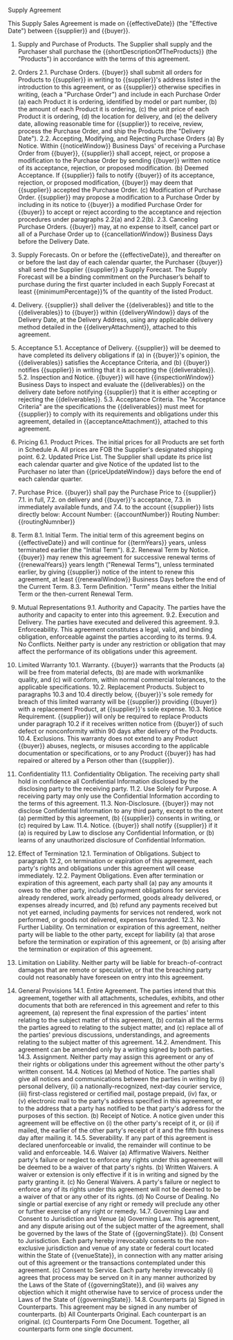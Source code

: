 Supply Agreement

This Supply Sales Agreement is made on {{effectiveDate}} (the "Effective Date") between {{supplier}} and {{buyer}}.

1. Supply and Purchase of Products. The Supplier shall supply and the Purchaser shall purchase the {{shortDescriptionOfTheProducts}} (the "Products") in accordance with the terms of this agreement.

2. Orders
2.1. Purchase Orders. {{buyer}} shall submit all orders for Products to {{supplier}} in writing to {{supplier}}'s address listed in the introduction to this agreement, or as {{supplier}} otherwise specifies in writing, (each a "Purchase Order") and include in each Purchase Order
(a) each Product it is ordering, identified by model or part number,
(b) the amount of each Product it is ordering,
(c) the unit price of each Product it is ordering,
(d) the location for delivery, and
(e) the delivery date, allowing reasonable time for {{supplier}} to receive, review, process the Purchase Order, and ship the Products (the "Delivery Date").
2.2. Accepting, Modifying, and Rejecting Purchase Orders
(a) By Notice. Within {{noticeWindow}} Business Days' of receiving a Purchase Order from {{buyer}}, {{supplier}} shall accept, reject, or propose a modification to the Purchase Order by sending {{buyer}} written notice of its acceptance, rejection, or proposed modification.
(b) Deemed Acceptance. If {{supplier}} fails to notify {{buyer}} of its acceptance, rejection, or proposed modification, {{buyer}} may deem that {{supplier}} accepted the Purchase Order.
(c) Modification of Purchase Order. {{supplier}} may propose a modification to a Purchase Order by including in its notice to {{buyer}} a modified Purchase Order for {{buyer}} to accept or reject according to the acceptance and rejection procedures under paragraphs 2.2(a) and 2.2(b).
2.3. Canceling Purchase Orders. {{buyer}} may, at no expense to itself, cancel part or all of a Purchase Order up to {{cancellationWindow}} Business Days before the Delivery Date.

3. Supply Forecasts. On or before the {{effectiveDate}}, and thereafter on or before the last day of each calendar quarter, the Purchaser {{buyer}} shall send the Supplier {{supplier}} a Supply Forecast. The Supply Forecast will be a binding commitment on the Purchaser’s behalf to purchase during the first quarter included in each Supply Forecast at least {{minimumPercentage}}% of the quantity of the listed Product.

4. Delivery. {{supplier}} shall deliver the {{deliverables}} and title to the {{deliverables}} to {{buyer}} within {{deliveryWindow}} days of the Delivery Date, at the Delivery Address, using any applicable delivery method detailed in the {{deliveryAttachment}}, attached to this agreement.

5. Acceptance
5.1. Acceptance of Delivery. {{supplier}} will be deemed to have completed its delivery obligations if
(a) in {{buyer}}'s opinion, the {{deliverables}} satisfies the Acceptance Criteria, and
(b) {{buyer}} notifies {{supplier}} in writing that it is accepting the {{deliverables}}.
5.2. Inspection and Notice. {{buyer}} will have {{inspectionWindow}} Business Days to inspect and evaluate the {{deliverables}} on the delivery date before notifying {{supplier}} that it is either accepting or rejecting the {{deliverables}}.
5.3. Acceptance Criteria. The "Acceptance Criteria" are the specifications the {{deliverables}} must meet for {{supplier}} to comply with its requirements and obligations under this agreement, detailed in {{acceptanceAttachment}}, attached to this agreement.

6.  Pricing
6.1.  Product Prices. The initial prices for all Products are set forth in Schedule A. All prices are FOB the Supplier's designated shipping point.
6.2.  Updated Price List. The Supplier shall update its price list each calendar quarter and give Notice of the updated list to the Purchaser no later than {{priceUpdateWindow}} days before the end of each calendar quarter.

7. Purchase Price. {{buyer}} shall pay the Purchase Price to {{supplier}}
7.1. in full,
7.2. on delivery and {{buyer}}'s acceptance,
7.3. in immediately available funds, and
7.4. to the account {{supplier}} lists directly below:
Account Number: {{accountNumber}}
Routing Number: {{routingNumnber}}

8. Term
8.1. Initial Term. The initial term of this agreement begins on {{effectiveDate}} and will continue for {{termYears}} years, unless terminated earlier (the "Initial Term").
8.2. Renewal Term by Notice. {{buyer}} may renew this agreement for successive renewal terms of {{renewalYears}} years length ("Renewal Terms"), unless terminated earlier, by giving {{supplier}} notice of the intent to renew this agreement, at least {{renewalWindow}} Business Days before the end of the Current Term.
8.3. Term Definition. "Term" means either the Initial Term or the then-current Renewal Term.

9. Mutual Representations
9.1. Authority and Capacity. The parties have the authority and capacity to enter into this agreement.
9.2. Execution and Delivery. The parties have executed and delivered this agreement.
9.3. Enforceability. This agreement constitutes a legal, valid, and binding obligation, enforceable against the parties according to its terms.
9.4. No Conflicts. Neither party is under any restriction or obligation that may affect the performance of its obligations under this agreement.

10. Limited Warranty
10.1. Warranty. {{buyer}} warrants that the Products
(a) will be free from material defects, 
(b) are made with workmanlike quality, and 
(c) will conform, within normal commercial tolerances, to the applicable specifications.
10.2. Replacement Products. Subject to paragraphs 10.3 and 10.4 directly below, {{buyer}}'s sole remedy for breach of this limited warranty will be {{supplier}} providing {{buyer}} with a replacement Product, at {{supplier}}'s sole expense.
10.3. Notice Requirement. {{supplier}} will only be required to replace Products under paragraph 10.2 if it receives written notice from {{buyer}} of such defect or nonconformity within 90 days after delivery of the Products.
10.4. Exclusions. This warranty does not extend to any Product {{buyer}} abuses, neglects, or misuses according to the applicable documentation or specifications, or to any Product {{buyer}} has had repaired or altered by a Person other than {{supplier}}.

11. Confidentiality
11.1. Confidentiality Obligation. The receiving party shall hold in confidence all Confidential Information disclosed by the disclosing party to the receiving party.
11.2. Use Solely for Purpose. A receiving party may only use the Confidential Information according to the terms of this agreement.
11.3. Non-Disclosure. {{buyer}} may not disclose Confidential Information to any third party, except to the extent
(a) permitted by this agreement,
(b) {{supplier}} consents in writing, or
(c) required by Law.
11.4. Notice. {{buyer}} shall notify {{supplier}} if it
(a) is required by Law to disclose any Confidential Information, or
(b) learns of any unauthorized disclosure of Confidential Information.

12. Effect of Termination
12.1. Termination of Obligations. Subject to paragraph 12.2, on termination or expiration of this agreement, each party's rights and obligations under this agreement will cease immediately.
12.2. Payment Obligations. Even after termination or expiration of this agreement, each party shall
(a) pay any amounts it owes to the other party, including payment obligations for services already rendered, work already performed, goods already delivered, or expenses already incurred, and
(b) refund any payments received but not yet earned, including payments for services not rendered, work not performed, or goods not delivered, expenses forwarded.
12.3. No Further Liability. On termination or expiration of this agreement, neither party will be liable to the other party, except for liability
(a) that arose before the termination or expiration of this agreement, or
(b) arising after the termination or expiration of this agreement.

13. Limitation on Liability. Neither party will be liable for breach-of-contract damages that are remote or speculative, or that the breaching party could not reasonably have foreseen on entry into this agreement.

14. General Provisions
14.1. Entire Agreement. The parties intend that this agreement, together with all attachments, schedules, exhibits, and other documents that both are referenced in this agreement and refer to this agreement,
(a) represent the final expression of the parties' intent relating to the subject matter of this agreement,
(b)  contain all the terms the parties agreed to relating to the subject matter, and
(c) replace all of the parties' previous discussions, understandings, and agreements relating to the subject matter of this agreement.
14.2. Amendment. This agreement can be amended only by a writing signed by both parties.
14.3. Assignment. Neither party may assign this agreement or any of their rights or obligations under this agreement without the other party's written consent.
14.4. Notices
(a) Method of Notice. The parties shall give all notices and communications between the parties in writing by (i) personal delivery, (ii) a nationally-recognized, next-day courier service, (iii) first-class registered or certified mail, postage prepaid, (iv) fax, or (v) electronic mail to the party's address specified in this agreement, or to the address that a party has notified to be that party's address for the purposes of this section.
(b) Receipt of Notice. A notice given under this agreement will be effective on
(i) the other party's receipt of it, or
(ii) if mailed, the earlier of the other party's receipt of it and the fifth business day after mailing it. 
14.5. Severability. If any part of this agreement is declared unenforceable or invalid, the remainder will continue to be valid and enforceable.
14.6. Waiver
(a) Affirmative Waivers. Neither party's failure or neglect to enforce any rights under this agreement will be deemed to be a waiver of that party's rights.
(b) Written Waivers. A waiver or extension is only effective if it is in writing and signed by the party granting it.
(c) No General Waivers. A party's failure or neglect to enforce any of its rights under this agreement will not be deemed to be a waiver of that or any other of its rights.
(d) No Course of Dealing. No single or partial exercise of any right or remedy will preclude any other or further exercise of any right or remedy.
14.7. Governing Law and Consent to Jurisdiction and Venue
(a) Governing Law. This agreement, and any dispute arising out of the subject matter of the agreement, shall be governed by the laws of the State of {{governingState}}.
(b) Consent to Jurisdiction. Each party hereby irrevocably consents to the non-exclusive jurisdiction and venue of any state or federal court located within the State of {{venueState}}, in connection with any matter arising out of this agreement or the transactions contemplated under this agreement.
(c) Consent to Service. Each party hereby irrevocably
(i) agrees that process may be served on it in any manner authorized by the Laws of the State of {{governingState}}, and
(ii) waives any objection which it might otherwise have to service of process under the Laws of the State of {{governingState}}.
14.8. Counterparts
(a) Signed in Counterparts. This agreement may be signed in any number of counterparts.
(b) All Counterparts Original. Each counterpart is an original.
(c) Counterparts Form One Document. Together, all counterparts form one single document.

